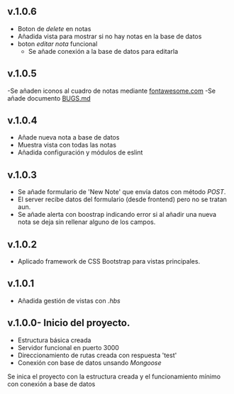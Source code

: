 ## v.1.0.6
- Boton de *delete* en notas
- Añadida vista para mostrar si no hay notas en la base de datos
- boton *editar nota* funcional
  - Se añade conexión a la base de datos para editarla


## v.1.0.5
-Se añaden iconos al cuadro de notas mediante [fontawesome.com](fontawesome.com)
-Se añade documento [BUGS.md](BUGS.md)


## v.1.0.4
- Añade nueva nota a base de datos
- Muestra vista con todas las notas
- Añadida configuración y módulos de eslint


## v.1.0.3
- Se añade formulario de 'New Note' que envía datos con método *POST*.
- El server recibe datos del formulario (desde frontend) pero no se tratan aun.
- Se añade alerta con boostrap indicando error si al añadir una nueva nota se deja sin rellenar alguno de los campos.


## v.1.0.2
- Aplicado framework de CSS Bootstrap para vistas principales.


## v.1.0.1
- Añadida gestión de vistas con *.hbs*


## v.1.0.0- Inicio del proyecto.
- Estructura básica creada
- Servidor funcional en puerto 3000
- Direccionamiento de rutas creada con respuesta 'test'
- Conexión con base de datos unsando *Mongoose*

Se inica el proyecto con la estructura creada y el funcionamiento mínimo con conexión a base de datos